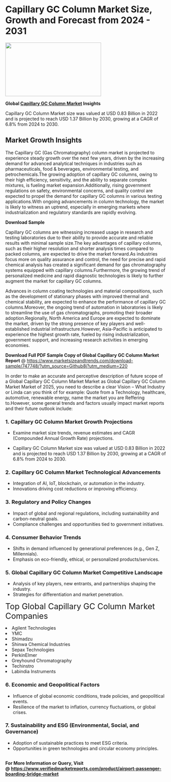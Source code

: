 <H1>Capillary GC Column Market Size, Growth and Forecast from 2024 - 2031</H1><img class="aligncenter size-medium wp-image-584254" src="https://thirdeyenews.in/wp-content/uploads/2024/09/Global-Market-Research-300x168.jpeg" alt="" width="300" height="168" /><p><strong>Global&nbsp;<a href="https://www.marketsizeandtrends.com/download-sample/747748/?utm_source=Github8j?utm_medium=220">Capillary GC Column Market</a> Insights</strong></p><p>Capillary GC Column Market size was valued at USD 0.83 Billion in 2022 and is projected to reach USD 1.37 Billion by 2030, growing at a CAGR of 6.8% from 2024 to 2030.</p><p><h2>Market Growth Insights</h2> <p>The Capillary GC (Gas Chromatography) column market is projected to experience steady growth over the next few years, driven by the increasing demand for advanced analytical techniques in industries such as pharmaceuticals, food & beverages, environmental testing, and petrochemicals.The growing adoption of capillary GC columns, owing to their high efficiency, sensitivity, and the ability to separate complex mixtures, is fueling market expansion.Additionally, rising government regulations on safety, environmental concerns, and quality control are expected to propel the demand for capillary GC columns in various testing applications.With ongoing advancements in column technology, the market is likely to witness an uptrend, especially in emerging markets where industrialization and regulatory standards are rapidly evolving.</p> <p><strong>Download Sample</strong></p> <p>Capillary GC columns are witnessing increased usage in research and testing laboratories due to their ability to provide accurate and reliable results with minimal sample size.The key advantages of capillary columns, such as their higher resolution and shorter analysis times compared to packed columns, are expected to drive the market forward.As industries focus more on quality assurance and control, the need for precise and rapid chemical analysis has created a significant demand for gas chromatography systems equipped with capillary columns.Furthermore, the growing trend of personalized medicine and rapid diagnostic technologies is likely to further augment the market for capillary GC columns.</p> <p>Advances in column coating technologies and material compositions, such as the development of stationary phases with improved thermal and chemical stability, are expected to enhance the performance of capillary GC columns.Moreover, the ongoing trend of automation in laboratories is likely to streamline the use of gas chromatographs, promoting their broader adoption.Regionally, North America and Europe are expected to dominate the market, driven by the strong presence of key players and well-established industrial infrastructure.However, Asia-Pacific is anticipated to experience the highest growth rate, fueled by rising industrialization, government support, and increasing research activities in emerging economies.</p> <p><span class=""><strong>Download Full PDF Sample Copy of Global Capillary GC Column Market Report</strong> @ <a href="https://www.marketsizeandtrends.com/download-sample/747748/?utm_source=Github8j?utm_medium=220" target="_blank">https://www.marketsizeandtrends.com/download-sample/747748/?utm_source=Github8j?utm_medium=220</a></span></p><p>In order to make an accurate and perceptive description of future scope of a Global&nbsp;Capillary GC Column Market Market as Global&nbsp;Capillary GC Column Market Market of 2025, you need to describe a clear Vision &ndash; What Industry or Linda can you think of for example: Quote from a Technology, healthcare, automotive, renewable energy, name the market you are Reffering to.However, some general trends and factors usually impact market reports and their future outlook include:</p><h3>1.&nbsp;<strong>Capillary GC Column Market Growth Projections</strong></h3><ul><li>Examine market size trends, revenue estimates and CAGR (Compounded Annual Growth Rate) projections.</li><li><p>Capillary GC Column Market size was valued at USD 0.83 Billion in 2022 and is projected to reach USD 1.37 Billion by 2030, growing at a CAGR of 6.8% from 2024 to 2030.</p></li></ul><h3>2.&nbsp;<strong>Capillary GC Column Market Technological Advancements</strong></h3><ul><li>Integration of AI, IoT, blockchain, or automation in the industry.</li><li>Innovations driving cost reductions or improving efficiency.</li></ul><h3>3.&nbsp;<strong>Regulatory and Policy Changes</strong></h3><ul><li>Impact of global and regional regulations, including sustainability and carbon-neutral goals.</li><li>Compliance challenges and opportunities tied to government initiatives.</li></ul><h3>4.&nbsp;<strong>Consumer Behavior Trends</strong></h3><ul><li>Shifts in demand influenced by generational preferences (e.g., Gen Z, Millennials).</li><li>Emphasis on eco-friendly, ethical, or personalized products/services.</li></ul><h3>5.&nbsp;<strong>Global Capillary GC Column Market Competitive Landscape</strong></h3><ul><li>Analysis of key players, new entrants, and partnerships shaping the industry.</li><li>Strategies for differentiation and market penetration.</li></ul><p data-pm-slice="1 1 []"><span style="color: inherit; font-family: inherit; font-size: 25px;">Top Global Capillary GC Column Market Companies</span></p><div class="" data-test-id=""><p><li>Agilent Technologies</li><li> YMC</li><li> Shimadzu</li><li> Shinwa Chemical Industries</li><li> Sepax Technologies</li><li> PerkinElmer</li><li> Greyhound Chromatography</li><li> Techinstro</li><li> Labindia Instruments</li></p></div><h3>6.&nbsp;<strong>Economic and Geopolitical Factors</strong></h3><ul><li>Influence of global economic conditions, trade policies, and geopolitical events.</li><li>Resilience of the market to inflation, currency fluctuations, or global crises.</li></ul><h3>7.&nbsp;<strong>Sustainability and ESG (Environmental, Social, and Governance)</strong></h3><ul><li>Adoption of sustainable practices to meet ESG criteria.</li><li>Opportunities in green technologies and circular economy principles.</li></ul><h2><strong style="font-size: 14px;">For More Information or Query, Visit @&nbsp;</strong><a style="background-color: #ffffff; font-size: 14px;" href="https://www.marketsizeandtrends.com/report/capillary-gc-column-market/" target="_blank">https://www.verifiedmarketreports.com/product/airport-passenger-boarding-bridge-market</a></h2>